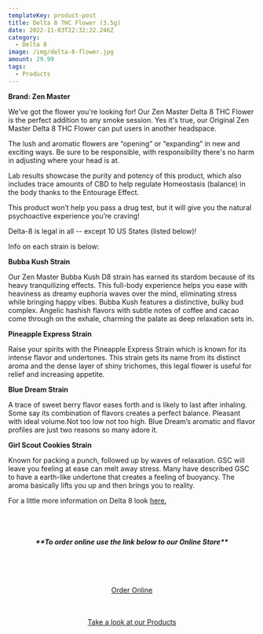 ```yaml
---
templateKey: product-post
title: Delta 8 THC Flower (3.5g)
date: 2022-11-03T22:32:22.246Z
category:
  - Delta 8
image: /img/delta-8-flower.jpg
amount: 29.99
tags:
  - Products
---
```

**Brand: Zen Master**

We’ve got the flower you're looking for! Our Zen Master Delta 8 THC Flower is the perfect addition to any smoke session. Yes it's true, our Original Zen Master Delta 8 THC Flower can put users in another headspace.

The lush and aromatic flowers are “opening” or “expanding” in new and exciting ways. Be sure to  be responsible, with responsibility there's no harm in adjusting where your head is at.

Lab results showcase the purity and potency of this product, which also includes trace amounts of CBD to help regulate Homeostasis (balance) in the body thanks to the Entourage Effect.

This product won’t help you pass a drug test, but it will give you the natural psychoactive experience you’re craving!

Delta-8 is legal in all -- except 10 US States (listed below)!

Info on each strain is below:

**Bubba Kush Strain**

Our Zen Master Bubba Kush D8 strain has earned its stardom because of its heavy tranquilizing effects. This full-body experience helps you ease with heaviness as dreamy euphoria waves over the mind, eliminating stress while bringing happy vibes. Bubba Kush features a distinctive, bulky bud complex. Angelic hashish flavors with subtle notes of coffee and cacao come through on the exhale, charming the palate as deep relaxation sets in.

**Pineapple Express Strain**

Raise your spirits with the Pineapple Express Strain which is known for its intense flavor and undertones. This strain gets its name from its distinct aroma and the dense layer of shiny trichomes, this legal flower is useful for relief and increasing appetite.

**Blue Dream Strain**

A trace of sweet berry flavor eases forth and is likely to last after inhaling. Some say its combination of flavors creates a perfect balance. Pleasant with ideal volume.Not too low not too high. Blue Dream’s aromatic and flavor profiles are just two reasons so many adore it.

**Girl Scout Cookies Strain**

Known for packing a punch, followed up by waves of relaxation. GSC will leave you feeling at ease can melt away stress. Many have described GSC to have a earth-like undertone that creates a feeling of buoyancy. The aroma basically lifts you up and then brings you to reality.

For a little more information on Delta 8 look [here.](https://capitalamericanshaman.com/blog/delta-8/)

<br><br>

<Center>

###### **\*\*To order online use the link below to our Online Store\*\***

<br><br>

<Center><a class="link-view-more-products" target="_blank" href="https://capitalcbd.shop/product/delta-8-thc-flower-3-5g/">Order Online</a></

<br><br><br>

<Center><a class="link-view-more-products" target="_blank" href="https://capitalamericanshaman.com/products">Take a look at our Products</a></Center>

<br><br>